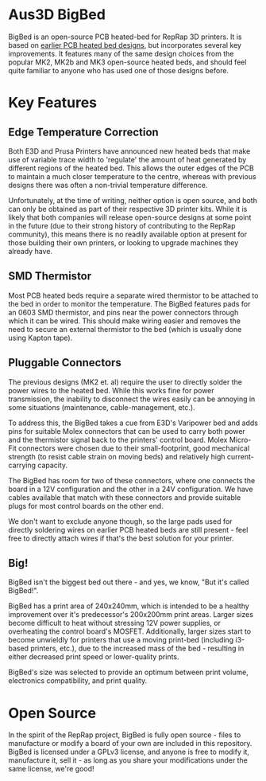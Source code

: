 # Aus3D BigBed

BigBed is an open-source PCB heated-bed for RepRap 3D printers. It is based on [earlier PCB heated bed designs](http://reprap.org/wiki/PCB_Heatbed), but incorporates several key improvements. It features many of the same design choices from the popular MK2, MK2b and MK3 open-source heated beds, and should feel quite familiar to anyone who has used one of those designs before.

# Key Features
## Edge Temperature Correction 
Both E3D and Prusa Printers have announced new heated beds that make use of variable trace width to 'regulate' the amount of heat generated by different regions of the heated bed. This allows the outer edges of the PCB to maintain a much closer temperature to the centre, whereas with previous designs there was often a non-trivial temperature difference.

Unfortunately, at the time of writing, neither option is open source, and both can only be obtained as part of their respective 3D printer kits. While it is likely that both companies will release open-source designs at some point in the future (due to their strong history of contributing to the RepRap community), this means there is no readily available option at present for those building their own printers, or looking to upgrade machines they already have.

## SMD Thermistor
Most PCB heated beds require a separate wired thermistor to be attached to the bed in order to monitor the temperature. The BigBed features pads for an 0603 SMD thermistor, and pins near the power connectors through which it can be wired. This should make wiring easier and removes the need to secure an external thermistor to the bed (which is usually done using Kapton tape).

## Pluggable Connectors
The previous designs (MK2 et. al) require the user to directly solder the power wires to the heated bed. While this works fine for power transmission, the inability to disconnect the wires easily can be annoying in some situations (maintenance, cable-management, etc.).

To address this, the BigBed takes a cue from E3D's Varipower bed and adds pins for suitable Molex connectors that can be used to carry both power and the thermistor signal back to the printers' control board. Molex Micro-Fit connectors were chosen due to their small-footprint, good mechanical strength (to resist cable strain on moving beds) and relatively high current-carrying capacity.

The BigBed has room for two of these connectors, where one connects the board in a 12V configuration and the other in a 24V configuration. We have cables available that match with these connectors and provide suitable plugs for most control boards on the other end.

We don't want to exclude anyone though, so the large pads used for directly soldering wires on earlier PCB heated beds are still present - feel free to directly attach wires if that's the best solution for your printer.

## Big!
BigBed isn't the biggest bed out there - and yes, we know, "But it's called BigBed!". 

BigBed has a print area of 240x240mm, which is intended to be a healthy improvement over it's predecessor's 200x200mm print areas. Larger sizes become difficult to heat without stressing 12V power supplies, or overheating the control board's MOSFET. Additionally, larger sizes start to become unwieldly for printers that use a moving print-bed (including i3-based printers, etc.), due to the increased mass of the bed - resulting in either decreased print speed or lower-quality prints. 

BigBed's size was selected to provide an optimum between print volume, electronics compatibility, and print quality.

# Open Source
In the spirit of the RepRap project, BigBed is fully open source - files to manufacture or modify a board of your own are included in this repository. BigBed is licensed under a GPLv3 license, and anyone is free to modify it, manufacture it, sell it - as long as you share your modifications under the same license, we're good!





